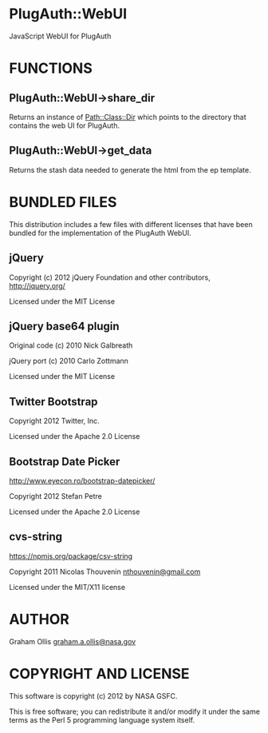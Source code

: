 # PlugAuth::WebUI

JavaScript WebUI for PlugAuth

# FUNCTIONS

## PlugAuth::WebUI->share\_dir

Returns an instance of [Path::Class::Dir](https://metacpan.org/pod/Path::Class::Dir) which points to the
directory that contains the web UI for PlugAuth.

## PlugAuth::WebUI->get\_data

Returns the stash data needed to generate the html from the ep template.

# BUNDLED FILES

This distribution includes a few files with different licenses that have been bundled for the
implementation of the PlugAuth WebUI.

## jQuery

Copyright (c) 2012 jQuery Foundation and other contributors, http://jquery.org/

Licensed under the MIT License

## jQuery base64 plugin

Original code (c) 2010 Nick Galbreath

jQuery port (c) 2010 Carlo Zottmann

Licensed under the MIT License

## Twitter Bootstrap

Copyright 2012 Twitter, Inc.

Licensed under the Apache 2.0 License

## Bootstrap Date Picker

http://www.eyecon.ro/bootstrap-datepicker/

Copyright 2012 Stefan Petre

Licensed under the Apache 2.0 License

## cvs-string

https://npmjs.org/package/csv-string

Copyright 2011 Nicolas Thouvenin <nthouvenin@gmail.com>

Licensed under the MIT/X11 license

# AUTHOR

Graham Ollis <graham.a.ollis@nasa.gov>

# COPYRIGHT AND LICENSE

This software is copyright (c) 2012 by NASA GSFC.

This is free software; you can redistribute it and/or modify it under
the same terms as the Perl 5 programming language system itself.
